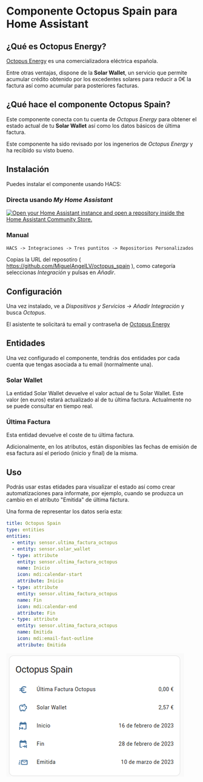 # Componente Octopus Spain para Home Assistant

## ¿Qué es Octopus Energy?

[Octopus Energy](https://octopusenergy.es/) es una comercializadora eléctrica española.

Entre otras ventajas, dispone de la **Solar Wallet**, un servicio que permite acumular crédito obtenido
por los excedentes solares para reducir a 0€ la factura así como acumular para posteriores facturas.


## ¿Qué hace el componente Octopus Spain?

Este componente conecta con tu cuenta de _Octopus Energy_ para obtener el estado actual de tu **Solar Wallet** 
así como los datos básicos de última factura.

Este componente ha sido revisado por los ingenerios de _Octopus Energy_ y ha recibido su visto bueno.

## Instalación

Puedes instalar el componente usando HACS:

### Directa usando _My Home Assistant_
[![Open your Home Assistant instance and open a repository inside the Home Assistant Community Store.](https://my.home-assistant.io/badges/hacs_repository.svg)](https://my.home-assistant.io/redirect/hacs_repository/?owner=miguelangellv&repository=octopus_spain&category=integration)


### Manual
```
HACS -> Integraciones -> Tres puntitos -> Repositorios Personalizados
```
Copias la URL del reposotiro ( https://github.com/MiguelAngelLV/octopus_spain ), como categoría seleccionas _Integración_ y pulsas en _Añadir_.


## Configuración

Una vez instalado, ve a _Dispositivos y Servicios -> Añadir Integración_ y busca _Octopus_.

El asistente te solicitará tu email y contraseña de [Octopus Energy](https://octopusenergy.es/)



## Entidades
Una vez configurado el componente, tendrás dos entidades por cada cuenta que tengas asociada a tu email (normalmente una).

### Solar Wallet
La entidad Solar Wallet devuelve el valor actual de tu Solar Wallet. Este valor (en euros) estará actualizado al de tu última factura. Actualmente no se puede consultar en tiempo real.

### Última Factura
Esta entidad devuelve el coste de tu última factura.

Adicionalmente, en los atributos, están disponibles las fechas de emisión de esa factura así el periodo (inicio y final) de la misma.


## Uso

Podrás usar estas etidades para visualizar el estado así como crear automatizaciones para informate, por ejemplo, 
cuando se produzca un cambio en el atributo "Emitida" de última fáctura.


Una forma de representar los datos sería esta:

```yaml
title: Octopus Spain
type: entities
entities:
  - entity: sensor.ultima_factura_octopus
  - entity: sensor.solar_wallet
  - type: attribute
    entity: sensor.ultima_factura_octopus
    name: Inicio
    icon: mdi:calendar-start
    attribute: Inicio
  - type: attribute
    entity: sensor.ultima_factura_octopus
    name: Fin
    icon: mdi:calendar-end
    attribute: Fin
  - type: attribute
    entity: sensor.ultima_factura_octopus
    name: Emitida
    icon: mdi:email-fast-outline
    attribute: Emitida
```

![card.png](img/card.png)
